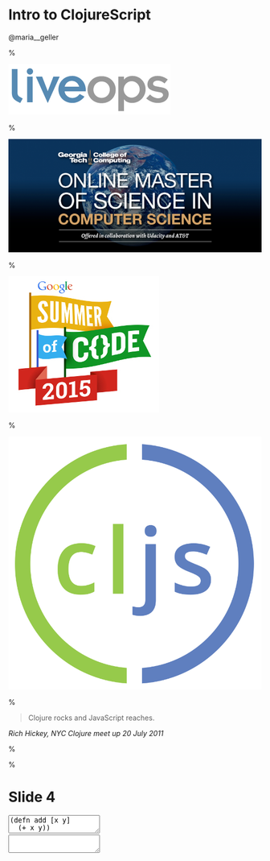 # Intro to ClojureScript

@maria__geller

%

![LiveOps](images/liveops.png)

<!-- Clojure/ClojureScript developer at LiveOps -->

%

![OMSCS](images/omscs.png)

<!-- Online MSc student at Georgia Tech -->

%

![GSoC](images/gsoc.jpg)

<!-- GSoC student working on the ClojureScript compiler -->
<!-- GSoC: program to introduce students to open source orgainzations -->

%

![cljs](images/cljs.svg)

%

> Clojure rocks and JavaScript reaches.

*Rich Hickey, NYC Clojure meet up 20 July 2011*

<!-- ClojureScript was introduced in 2011 -->
<!-- compiles Clojure to JavaScript -->
<!-- Clojure: introduced in 2007, Lisp dialect, runs on the JVM -->

%



%

# Slide 4
<textarea class="cljs-code">
(defn add [x y]
  (+ x y))

(add 3 4)
</textarea>
<div class="cljs-run"></div>
<textarea class="cljs-result"></textarea>
